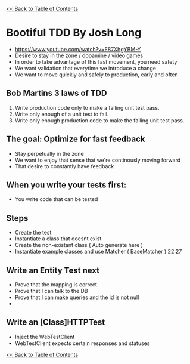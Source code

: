 [<< Back to Table of Contents](README.md)

# Bootiful TDD By Josh Long
- https://www.youtube.com/watch?v=E87XhgYBM-Y
- Desire to stay in the zone / dopamine / video games 
- In order to take advantage of this fast movement, you need safety
- We want validation that everytime we introduce a change
- We want to move quickly and safely to production, early and often

## Bob Martins 3 laws of TDD
1. Write production code only to make a failing unit test pass.
2. Write only enough of a unit test to fail.
3. Write only enough production code to make the failing unit test pass.


## The goal: Optimize for fast feedback

- Stay perpetually in the zone
- We want to enjoy that sense that we're continously moving forward
- That desire to constantly have feedback

## When you write your tests first:

- You write code that can be tested


## Steps

- Create the test
- Instantiate a class that doesnt exist
- Create the non-existant class ( Auto generate here )
- Instantiate example classes and use Matcher ( BaseMatcher ) 22:27

## Write an Entity Test next

- Prove that the mapping is correct
- Prove that I can talk to the DB
- Prove that I can make queries and the id is not null
-

## Write an [Class]HTTPTest

- Inject the WebTestClient
- WebTestClient expects certain responses and statuses

[<< Back to Table of Contents](README.md)
